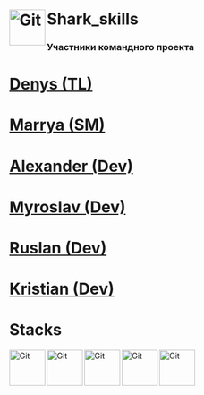 # Shark_skills <img align="left" alt="Git" width="64px" src="https://github.com/DenysPhV/project_group_4/blob/main/src/images/shark-skills.png" />

<h3>Участники командного проекта</h3>

# <a href="https://github.com/DenysPhV">Denys (TL)</a>

# <a href="https://github.com/MerryMmary">Marrya (SM)</a>

# <a href="https://github.com/OleksandrB1">Alexander (Dev)</a>

# <a href="https://github.com/KMyroslav">Myroslav (Dev)</a>

# <a href="https://github.com/ruslan3486">Ruslan (Dev)</a>

# <a href="https://github.com/Tovt-Kristian">Kristian (Dev)</a>

# Stacks

<img align="left" alt="Git" width="64px" src="" />
<img align="left" alt="Git" width="64px" src="" />
<img align="left" alt="Git" width="64px" src="" />
<img align="left" alt="Git" width="64px" src="" />
<img align="left" alt="Git" width="64px" src="" />
